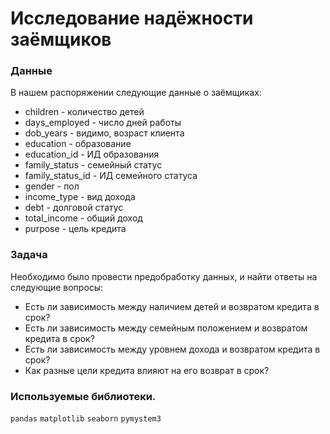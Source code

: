 # Исследование надёжности заёмщиков

### Данные

В нашем распоряжении следующие данные о заёмщиках:

  -  children - количество детей
  -  days_employed - число дней работы
  -  dob_years - видимо, возраст клиента
  -  education - образование
  -  education_id - ИД образования
  -  family_status - семейный статус
  -  family_status_id - ИД семейного статуса
  -  gender - пол
  -  income_type - вид дохода
  -  debt - долговой статус
  -  total_income - общий доход
  -  purpose - цель кредита


### Задача

Необходимо было провести предобработку данных, и найти ответы на следующие вопросы:

- Есть ли зависимость между наличием детей и возвратом кредита в срок?
- Есть ли зависимость между семейным положением и возвратом кредита в срок?
- Есть ли зависимость между уровнем дохода и возвратом кредита в срок?
- Как разные цели кредита влияют на его возврат в срок?

### Используемые библиотеки.
`pandas`
`matplotlib`
`seaborn`
`pymystem3`

